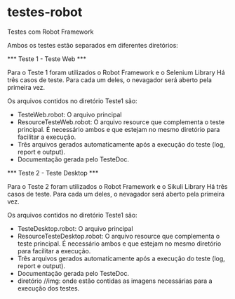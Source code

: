 # testes-robot
Testes com Robot Framework

Ambos os testes estão separados em diferentes diretórios:

*** Teste 1 - Teste Web ***

Para o Teste 1 foram utilizados o Robot Framework e o Selenium Library
Há três casos de teste. Para cada um deles, o nevagador será aberto pela primeira vez.

Os arquivos contidos no diretório Teste1 são:
- TesteWeb.robot: O arquivo principal
- ResourceTesteWeb.robot: O arquivo resource que complementa o teste principal. É necessário ambos e que estejam no mesmo diretório para facilitar a execução.
- Três arquivos gerados automaticamente após a execução do teste (log, report e output).
- Documentação gerada pelo TesteDoc.


*** Teste 2 - Teste Desktop ***

Para o Teste 2 foram utilizados o Robot Framework e o Sikuli Library
Há três casos de teste. Para cada um deles, o nevagador será aberto pela primeira vez.

Os arquivos contidos no diretório Teste1 são:
- TesteDesktop.robot: O arquivo principal
- ResourceTesteDesktop.robot: O arquivo resource que complementa o teste principal. É necessário ambos e que estejam no mesmo diretório para facilitar a execução.
- Três arquivos gerados automaticamente após a execução do teste (log, report e output).
- Documentação gerada pelo TesteDoc.
- diretório //img: onde estão contidas as imagens necessárias para a execução dos testes.
